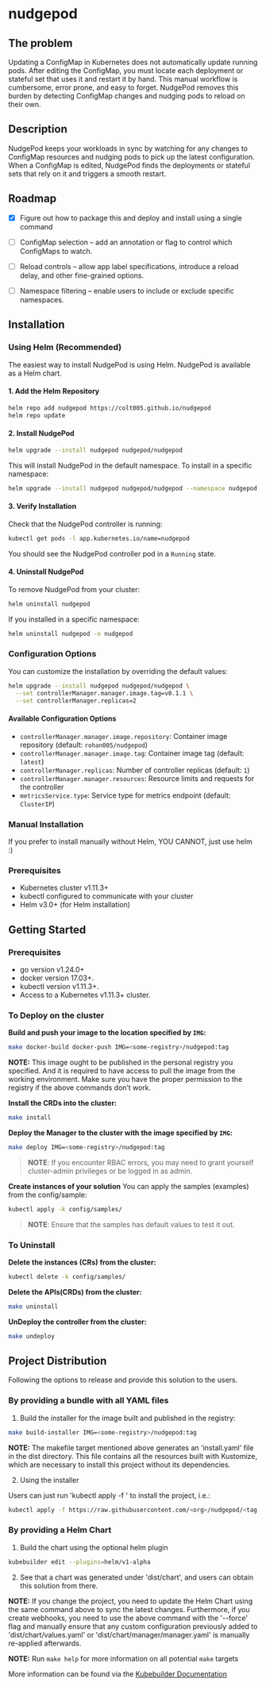 # nudgepod

## The problem

Updating a ConfigMap in Kubernetes does not automatically update running pods. After editing the ConfigMap, you must locate each deployment or stateful set that uses it and restart it by hand. This manual workflow is cumbersome, error prone, and easy to forget. NudgePod removes this burden by detecting ConfigMap changes and nudging pods to reload on their own.


## Description
NudgePod keeps your workloads in sync by watching for any changes to ConfigMap resources and nudging pods to pick up the latest configuration. When a ConfigMap is edited, NudgePod finds the deployments or stateful sets that rely on it and triggers a smooth restart.


## Roadmap

- [X] Figure out how to package this and deploy and install using a single command
- [ ] ConfigMap selection – add an annotation or flag to control which ConfigMaps to watch.
- [ ] Reload controls – allow app label specifications, introduce a reload delay, and other fine-grained options.
- [ ] Namespace filtering – enable users to include or exclude specific namespaces.


## Installation

### Using Helm (Recommended)

The easiest way to install NudgePod is using Helm. NudgePod is available as a Helm chart.

#### 1. Add the Helm Repository

```bash
helm repo add nudgepod https://colt005.github.io/nudgepod
helm repo update
```

#### 2. Install NudgePod

```bash
helm upgrade --install nudgepod nudgepod/nudgepod
```

This will install NudgePod in the default namespace. To install in a specific namespace:

```bash
helm upgrade --install nudgepod nudgepod/nudgepod --namespace nudgepod --create-namespace
```

#### 3. Verify Installation

Check that the NudgePod controller is running:

```bash
kubectl get pods -l app.kubernetes.io/name=nudgepod
```

You should see the NudgePod controller pod in a `Running` state.

#### 4. Uninstall NudgePod

To remove NudgePod from your cluster:

```bash
helm uninstall nudgepod
```

If you installed in a specific namespace:

```bash
helm uninstall nudgepod -n nudgepod
```

### Configuration Options

You can customize the installation by overriding the default values:

```bash
helm upgrade --install nudgepod nudgepod/nudgepod \
  --set controllerManager.manager.image.tag=v0.1.1 \
  --set controllerManager.replicas=2
```

#### Available Configuration Options

- `controllerManager.manager.image.repository`: Container image repository (default: `rohan005/nudgepod`)
- `controllerManager.manager.image.tag`: Container image tag (default: `latest`)
- `controllerManager.replicas`: Number of controller replicas (default: `1`)
- `controllerManager.manager.resources`: Resource limits and requests for the controller
- `metricsService.type`: Service type for metrics endpoint (default: `ClusterIP`)

### Manual Installation

If you prefer to install manually without Helm, YOU CANNOT, just use helm :)


### Prerequisites

- Kubernetes cluster v1.11.3+
- kubectl configured to communicate with your cluster
- Helm v3.0+ (for Helm installation)

## Getting Started

### Prerequisites
- go version v1.24.0+
- docker version 17.03+.
- kubectl version v1.11.3+.
- Access to a Kubernetes v1.11.3+ cluster.

### To Deploy on the cluster
**Build and push your image to the location specified by `IMG`:**

```sh
make docker-build docker-push IMG=<some-registry>/nudgepod:tag
```

**NOTE:** This image ought to be published in the personal registry you specified.
And it is required to have access to pull the image from the working environment.
Make sure you have the proper permission to the registry if the above commands don’t work.

**Install the CRDs into the cluster:**

```sh
make install
```

**Deploy the Manager to the cluster with the image specified by `IMG`:**

```sh
make deploy IMG=<some-registry>/nudgepod:tag
```

> **NOTE**: If you encounter RBAC errors, you may need to grant yourself cluster-admin
privileges or be logged in as admin.

**Create instances of your solution**
You can apply the samples (examples) from the config/sample:

```sh
kubectl apply -k config/samples/
```

>**NOTE**: Ensure that the samples has default values to test it out.

### To Uninstall
**Delete the instances (CRs) from the cluster:**

```sh
kubectl delete -k config/samples/
```

**Delete the APIs(CRDs) from the cluster:**

```sh
make uninstall
```

**UnDeploy the controller from the cluster:**

```sh
make undeploy
```

## Project Distribution

Following the options to release and provide this solution to the users.

### By providing a bundle with all YAML files

1. Build the installer for the image built and published in the registry:

```sh
make build-installer IMG=<some-registry>/nudgepod:tag
```

**NOTE:** The makefile target mentioned above generates an 'install.yaml'
file in the dist directory. This file contains all the resources built
with Kustomize, which are necessary to install this project without its
dependencies.

2. Using the installer

Users can just run 'kubectl apply -f <URL for YAML BUNDLE>' to install
the project, i.e.:

```sh
kubectl apply -f https://raw.githubusercontent.com/<org>/nudgepod/<tag or branch>/dist/install.yaml
```

### By providing a Helm Chart

1. Build the chart using the optional helm plugin

```sh
kubebuilder edit --plugins=helm/v1-alpha
```

2. See that a chart was generated under 'dist/chart', and users
can obtain this solution from there.

**NOTE:** If you change the project, you need to update the Helm Chart
using the same command above to sync the latest changes. Furthermore,
if you create webhooks, you need to use the above command with
the '--force' flag and manually ensure that any custom configuration
previously added to 'dist/chart/values.yaml' or 'dist/chart/manager/manager.yaml'
is manually re-applied afterwards.


**NOTE:** Run `make help` for more information on all potential `make` targets

More information can be found via the [Kubebuilder Documentation](https://book.kubebuilder.io/introduction.html)
